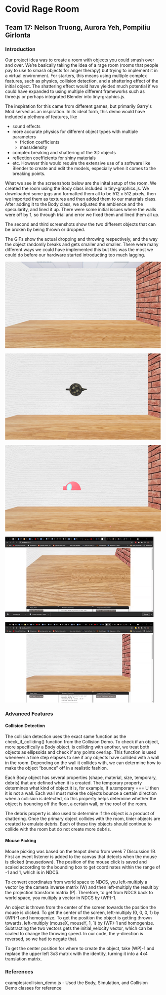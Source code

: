 # Covid Rage Room

## Team 17: Nelson Truong, Aurora Yeh, Pompiliu Girlonta

### Introduction

Our project idea was to create a room with objects you could smash over and over. We’re basically taking the idea of a rage room (rooms that people pay to use to smash objects for anger therapy) but trying to implement it in a virtual environment. For starters, this means using multiple complex features, such as physics, collision detection, and a shattering effect of the initial object. The shattering effect would have yielded much potential if we could have expanded to using multiple different frameworks such as three.js or perhaps integrated Blender into tiny-graphics.js.

The inspiration for this came from different games, but primarily Garry's Mod served as an inspiration. In its ideal form, this demo would have included a plethora of features, like 
- sound effects
- more accurate physics for different object types with multiple parameters
    - friction coefficients
    - mass/density
- complex breaking and shattering of the 3D objects
- reflection coefficients for shiny materials
- etc.
However this would require the extensive use of a software like Blender to create and edit the models, especially when it comes to the breaking points.

What we see in the screenshots below are the inital setup of the room. We created the room using the Body class included in tiny-graphics.js. We downloaded some jpgs and formatted them all to be 512 x 512 pixels, then we imported them as textures and then added them to our materials class. After adding it to the Body class, we adjusted the ambience and the specularity, and lined it up. There were some initial issues where the walls were off by 1, so through trial and error we fixed them and lined them all up.

The second and third screenshots show the two different objects that can be broken by being thrown or dropped.

The GIFs show the actual dropping and throwing respectively, and the way the object randomly breaks and gets smaller and smaller. There were many different ways we could have implemented this but this was the most we could do before our hardware started introducting too much lagging.


![](doc/room.png)

![](doc/teapot.png)

![](doc/igloo.png)

![](doc/dropping.gif)

![](doc/throwing.gif)

### Advanced Features

#### Collision Detection

The collision detection uses the exact same function as the check_if_colliding() function from the Collision Demo. To check if an object, more specifically a Body object, is colliding with another, we treat both objects as ellipsoids and check if any points overlap. This function is used whenever a time step elapses to see if any objects have collided with a wall in the room. Depending on the wall it collides with, we can determine how to make the object “bounce” off in a realistic fashion.

Each Body object has several properties (shape, material, size, temporary, debris) that are defined when it is created. The temporary property determines what kind of object it is, for example, if a.temporary === U then it is not a wall. Each wall must make the objects bounce a certain direction when a collision is detected, so this property helps determine whether the object is bouncing off the floor, a certain wall, or the roof of the room.

The debris property is also used to determine if the object is a product of shattering. Once the primary object collides with the room, tinier objects are created to emulate debris. Each of these tiny objects should continue to collide with the room but do not create more debris.

#### Mouse Picking

Mouse picking was based on the teapot demo from week 7 Discussion 1B. First an event listener is added to the canvas that detects when the mouse is clicked (mousedown). The position of the mouse click is saved and scaled according to the bounding box to get coordinates within the range of -1 and 1, which is in NDCS. 

To convert coordinates from world space to NDCS, you left-multiply a vector by the camera inverse matrix (W) and then left-multiply the result by the projection transform matrix (P). Therefore, to get from NDCS back to world space, you multiply a vector in NDCS by (WP)-1.

An object is thrown from the center of the screen towards the position the mouse is clicked. To get the center of the screen, left-multiply (0, 0, 0, 1) by (WP)-1 and homogenize. To get the position the object is getting thrown towards, left-multiply (mouseX, mouseY, 1, 1) by (WP)-1 and homogenize. Subtracting the two vectors gets the initial_velocity vector, which can be scaled to change the throwing speed. In our code, the y-direction is reversed, so we had to negate that. 

To get the center position for where to create the object, take (WP)-1 and replace the upper left 3x3 matrix with the identity, turning it into a 4x4 translation matrix. 

### References


examples/collision_demo.js -  Used the Body, Simulation, and Collision Demo classes for reference
